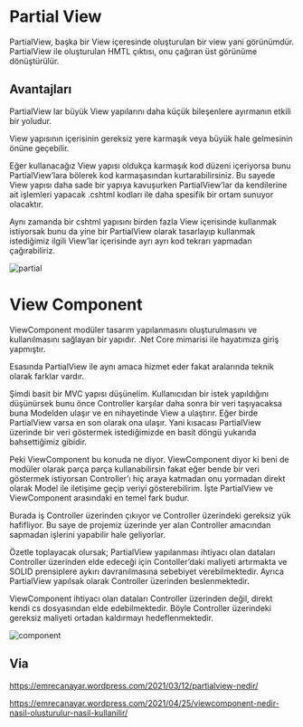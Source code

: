 # Partial View

PartialView, başka bir View içeresinde oluşturulan bir view yani görünümdür. PartialView ile oluşturulan HMTL çıktısı, onu çağıran üst görünüme dönüştürülür.

## Avantajları

PartialView lar büyük View yapılarını daha küçük bileşenlere ayırmanın etkili bir yoludur.

View yapısının içerisinin gereksiz yere karmaşık veya büyük hale gelmesinin önüne geçebilir. 

Eğer kullanacağız View yapısı oldukça karmaşık kod düzeni içeriyorsa bunu PartialView’lara bölerek kod karmaşasından kurtarabilirsiniz. Bu sayede View yapısı daha sade bir yapıya kavuşurken PartialView’lar da kendilerine ait işlemleri yapacak .cshtml kodları ile daha spesifik bir ortam sunuyor olacaktır.

 Aynı zamanda bir cshtml yapısını birden fazla View içerisinde kullanmak istiyorsak bunu da yine bir PartialView olarak tasarlayıp kullanmak istediğimiz ilgili View’lar içerisinde ayrı ayrı kod tekrarı yapmadan çağırabiliriz. 


![partial](https://user-images.githubusercontent.com/73026903/209478222-157cb25a-e969-471a-a964-c90bc729a429.png)

# View Component

ViewComponent modüler tasarım yapılanmasını oluşturulmasını ve kullanılmasını sağlayan bir yapıdır. .Net Core mimarisi ile hayatımıza giriş yapmıştır. 

Esasında PartialView ile aynı amaca hizmet eder fakat aralarında teknik olarak farklar vardır.

Şimdi basit bir MVC yapısı düşünelim. Kullanıcıdan bir istek yapıldığını düşünürsek bunu önce Controller karşılar daha sonra bir veri taşıyacaksa buna Modelden ulaşır ve en nihayetinde View a ulaştırır. Eğer birde PartialView varsa en son olarak ona ulaşır. Yani kısacası PartialView üzerinde bir veri göstermek istediğimizde en basit döngü yukarıda bahsettiğimiz gibidir.


Peki ViewComponent bu konuda ne diyor. ViewComponent diyor ki beni de modüler olarak parça parça kullanabilirsin fakat eğer bende bir veri göstermek istiyorsan Controller’ı hiç araya katmadan onu yormadan direkt olarak Model ile iletişime geçip veriyi gösterebilirim. İşte PartialView ve ViewComponent arasındaki en temel fark budur.


Burada iş Controller üzerinden çıkıyor ve Controller üzerindeki gereksiz yük hafifliyor. Bu saye de projemiz üzerinde yer alan Controller amacından sapmadan işlerini yapabilir hale geliyorlar.

Özetle toplayacak olursak; PartialView yapılanması ihtiyacı olan dataları Controller üzerinden elde edeceği için Contoller’daki maliyeti artırmakta ve SOLID prensiplere aykırı davranılmasına sebebiyet verebilmektedir. Ayrıca PartialView yapılsak olarak Controller üzerinden beslenmektedir.

ViewComponent ihtiyacı olan dataları Controller üzerinden değil, direkt kendi cs dosyasından elde edebilmektedir. Böyle Controller üzerindeki gereksiz maliyeti ortadan kaldırmayı hedeflenmektedir.


![component](https://user-images.githubusercontent.com/73026903/209478235-8a25dcb8-a110-4911-98d3-40e5f0bc161f.png)

## Via
https://emrecanayar.wordpress.com/2021/03/12/partialview-nedir/

https://emrecanayar.wordpress.com/2021/04/25/viewcomponent-nedir-nasil-olusturulur-nasil-kullanilir/




